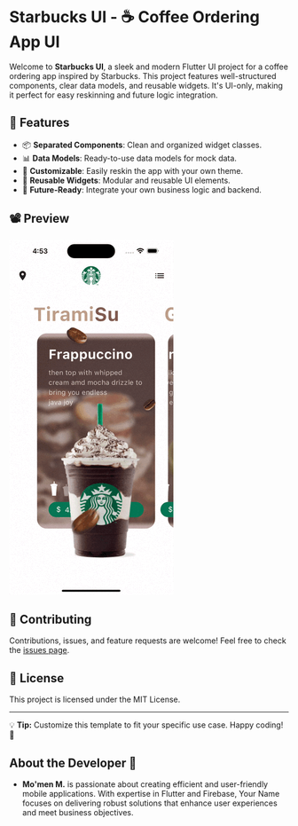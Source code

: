 # Starbucks UI - ☕ Coffee Ordering App UI

Welcome to **Starbucks UI**, a sleek and modern Flutter UI project for a coffee ordering app inspired by Starbucks. This project features well-structured components, clear data models, and reusable widgets. It's UI-only, making it perfect for easy reskinning and future logic integration.

## 🌟 Features

- 📦 **Separated Components**: Clean and organized widget classes.
- 📊 **Data Models**: Ready-to-use data models for mock data.
- 🎨 **Customizable**: Easily reskin the app with your own theme.
- 🧩 **Reusable Widgets**: Modular and reusable UI elements.
- 🚀 **Future-Ready**: Integrate your own business logic and backend.

## 📽 Preview

![App Demo](preview/starbucks.gif)

## 🤝 Contributing

Contributions, issues, and feature requests are welcome! Feel free to check the [issues page](https://github.com/mo2men184/starbucks-ui/issues).

## 📝 License

This project is licensed under the MIT License.

---

💡 **Tip:** Customize this template to fit your specific use case. Happy coding! 🎉

## About the Developer 🌟

- **Mo'men M.** is passionate about creating efficient and user-friendly mobile applications. With expertise in Flutter and Firebase, Your Name focuses on delivering robust solutions that enhance user experiences and meet business objectives.
